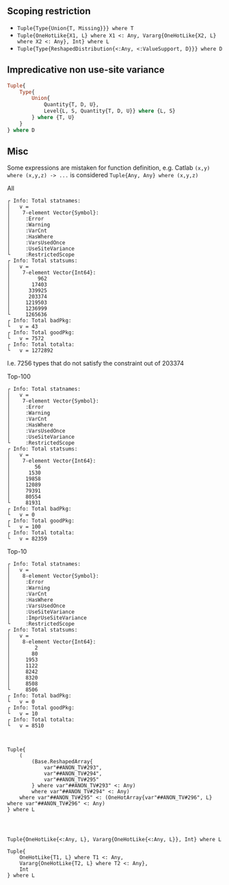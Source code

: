 
## Scoping restriction

- `Tuple{Type{Union{T, Missing}}} where T`
- `Tuple{OneHotLike{X1, L} where X1 <: Any, Vararg{OneHotLike{X2, L} where X2 <: Any}, Int} where L`
- `Tuple{Type{ReshapedDistribution{<:Any, <:ValueSupport, D}}} where D`

## Impredicative non use-site variance

```julia
Tuple{
    Type{
        Union{
            Quantity{T, D, U},
            Level{L, S, Quantity{T, D, U}} where {L, S}
        } where {T, U}
    }
} where D
```

## Misc

Some expressions are mistaken for function definition, e.g. Catlab
`(x,y) where (x,y,z) -> ...` is considered `Tuple{Any, Any} where (x,y,z)`

All

```
┌ Info: Total statnames:
│   v =
│    7-element Vector{Symbol}:
│     :Error
│     :Warning
│     :VarCnt
│     :HasWhere
│     :VarsUsedOnce
│     :UseSiteVariance
└     :RestrictedScope
┌ Info: Total statsums:
│   v =
│    7-element Vector{Int64}:
│         962
│       17403
│      339925
│      203374
│     1219503
│     1236999
└     1265636
┌ Info: Total badPkg:
└   v = 43
┌ Info: Total goodPkg:
└   v = 7572
┌ Info: Total totalta:
└   v = 1272892
```

I.e. 7256 types that do not satisfy the constraint out of 203374


Top-100

```
┌ Info: Total statnames:
│   v =
│    7-element Vector{Symbol}:
│     :Error
│     :Warning
│     :VarCnt
│     :HasWhere
│     :VarsUsedOnce
│     :UseSiteVariance
└     :RestrictedScope
┌ Info: Total statsums:
│   v =
│    7-element Vector{Int64}:
│        56
│      1530
│     19858
│     12089
│     79391
│     80554
└     81931
┌ Info: Total badPkg:
└   v = 0
┌ Info: Total goodPkg:
└   v = 100
┌ Info: Total totalta:
└   v = 82359
```


Top-10

```
┌ Info: Total statnames:
│   v =
│    8-element Vector{Symbol}:
│     :Error
│     :Warning
│     :VarCnt
│     :HasWhere
│     :VarsUsedOnce
│     :UseSiteVariance
│     :ImprUseSiteVariance
└     :RestrictedScope
┌ Info: Total statsums:
│   v =
│    8-element Vector{Int64}:
│        2
│       80
│     1953
│     1122
│     8242
│     8320
│     8508
└     8506
┌ Info: Total badPkg:
└   v = 0
┌ Info: Total goodPkg:
└   v = 10
┌ Info: Total totalta:
└   v = 8510


```


```

Tuple{
    (
        (Base.ReshapedArray{
            var"##ANON_TV#293", 
            var"##ANON_TV#294", 
            var"##ANON_TV#295"
        } where var"##ANON_TV#293" <: Any) 
        where var"##ANON_TV#294" <: Any)
    where var"##ANON_TV#295" <: (OneHotArray{var"##ANON_TV#296", L} where var"##ANON_TV#296" <: Any)
} where L




Tuple{OneHotLike{<:Any, L}, Vararg{OneHotLike{<:Any, L}}, Int} where L

Tuple{
    OneHotLike{T1, L} where T1 <: Any, 
    Vararg{OneHotLike{T2, L} where T2 <: Any}, 
    Int
} where L


```